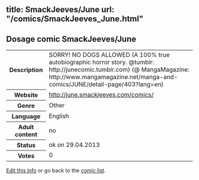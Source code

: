 title: SmackJeeves/June
url: "/comics/SmackJeeves_June.html"
---
Dosage comic SmackJeeves/June
-----------------------------------------

<p id="msg"></p>
<script type="text/javascript">
if (window.location.search === '?edit_info_mail=sent_ok') {
  var elem = document.getElementById("msg");
  elem.innerHTML = 'Edited information sucessfully sent for review, which is usually done daily. Thanks!';
  elem.className = 'ok';
}
</script>
<table class="comicinfo">
<tr>
<th>Description</th><td>SORRY! NO DOGS ALLOWED (A 100% true autobiographic horror story. @tumblr: http://junecomic.tumblr.com) (@ MangaMagazine: http://www.mangamagazine.net/manga-and-comics/JUNE/detail-page/403?lang=en)</td>
</tr>
<tr>
<th>Website</th><td><a href="http://june.smackjeeves.com/comics/">http://june.smackjeeves.com/comics/</a></td>
</tr>
<tr>
<th>Genre</th><td>Other</td>
</tr>
<tr>
<th>Language</th><td>English</td>
</tr>
<tr>
<th>Adult content</th><td>no</td>
</tr>
<tr>
<th>Status</th><td>ok on 29.04.2013</td>
</tr>
<tr>
<th>Votes</th><td>0</td>
</tr>
</table>

[Edit this info](SmackJeeves_June_edit.html) or go back to the [comic list](../comic-index.html).
